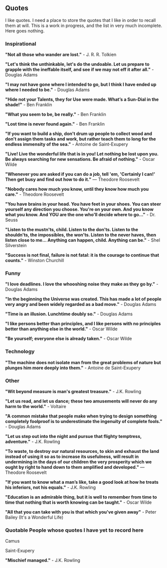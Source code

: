 ## Quotes

I like quotes.  I need a place to store the quotes that I like in order to recall them at will.  This is a work in progress, and the list in very much incomplete. Here goes nothing.

### Inspirational

**"Not all those who wander are lost."** - J. R. R. Tolkien

**"Let's think the unthinkable, let's do the undoable. Let us prepare to grapple with the ineffable itself, and see if we may not eff it after all."** - Douglas Adams

**"I may not have gone where I intended to go, but I think I have ended up where I needed to be."** - Douglas Adams

**"Hide not your Talents, they for Use were made. What’s a Sun-Dial in the shade!"** - Ben Franklin

**"What you seem to be, be really."** - Ben Franklin

**"Lost time is never found again."** - Ben Franklin

**"If you want to build a ship, don't drum up people to collect wood and don't assign them tasks and work, but rather teach them to long for the endless immensity of the sea."** - Antoine de Saint-Exupery

**"Live! Live the wonderful life that is in you! Let nothing be lost upon you. Be always searching for new sensations. Be afraid of nothing."** - Oscar Wilde

**"Whenever you are asked if you can do a job, tell 'em, 'Certainly I can!' Then get busy and find out how to do it."**
― Theodore Roosevelt

**"Nobody cares how much you know, until they know how much you care."** - Theodore Roosevelt

**"You have brains in your head. You have feet in your shoes. You can steer yourself any direction you choose. You're on your own. And you know what you know. And YOU are the one who'll decide where to go..."** - Dr. Seuss

**"Listen to the mustn'ts, child. Listen to the don'ts. Listen to the shouldn'ts, the impossibles, the won'ts. Listen to the never haves, then listen close to me... Anything can happen, child. Anything can be."** - Shel Silverstein

**"Success is not final, failure is not fatal: it is the courage to continue that counts."** - Winston Churchill

### Funny

**"I love deadlines. I love the whooshing noise they make as they go by."** - Douglas Adams

**"In the beginning the Universe was created. This has made a lot of people very angry and been widely regarded as a bad move."** - Douglas Adams

**"Time is an illusion. Lunchtime doubly so."** - Douglas Adams

**"I like persons better than principles, and I like persons with no principles better than anything else in the world."** - Oscar Wilde

**"Be yourself; everyone else is already taken."** - Oscar Wilde

### Technology

**"The machine does not isolate man from the great problems of nature but plunges him more deeply into them."** - Antoine de Saint-Exupery

### Other

**"Wit beyond measure is man's greatest treasure."** - J.K. Rowling

**"Let us read, and let us dance; these two amusements will never do any harm to the world."** - Voltaire

**"A common mistake that people make when trying to design something completely foolproof is to underestimate the ingenuity of complete fools."** - Douglas Adams

**"Let us step out into the night and pursue that flighty temptress, adventure."** - J.K. Rowling

**"To waste, to destroy our natural resources, to skin and exhaust the land instead of using it so as to increase its usefulness, will result in undermining in the days of our children the very prosperity which we ought by right to hand down to them amplified and developed."**
― Theodore Roosevelt

**"If you want to know what a man’s like, take a good look at how he treats his inferiors, not his equals."** - J.K. Rowling

**"Education is an admirable thing, but it is well to remember from time to time that nothing that is worth knowing can be taught."** - Oscar Wilde

**"All that you can take with you is that which you've given away"** - Peter Bailey (It's a Wonderful Life)

### Quotable People whose quotes I have yet to record here

Camus

Saint-Exupery

**"Mischief managed."** - J.K. Rowling
